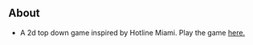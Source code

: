 ## About
- A 2d top down game inspired by Hotline Miami. Play the game [here.](https://quentx.itch.io/havoc)

